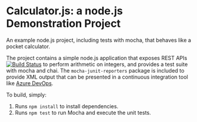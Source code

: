 Calculator.js: a node.js Demonstration Project
==============================================
An example node.js project, including tests with mocha, that behaves like
a pocket calculator.

The project contains a simple node.js application that exposes REST APIs
[![Build Status](https://dev.azure.com/walterlsferreira0126/Integrating%20External%20Source%20Control%20with%20Azure%20Pipelines/_apis/build/status/walterlferreira.calculator?branchName=refs%2Fpull%2F2%2Fmerge)](https://dev.azure.com/walterlsferreira0126/Integrating%20External%20Source%20Control%20with%20Azure%20Pipelines/_build/latest?definitionId=3&branchName=refs%2Fpull%2F2%2Fmerge)
to perform arithmetic on integers, and provides a test suite with mocha
and chai.  The `mocha-junit-reporters` package is included to provide XML
output that can be presented in a continuous integration tool like
[Azure DevOps](https://azure.com/devops).

To build, simply:

1. Runs `npm install` to install dependencies.
2. Runs `npm test` to run Mocha and execute the unit tests.

